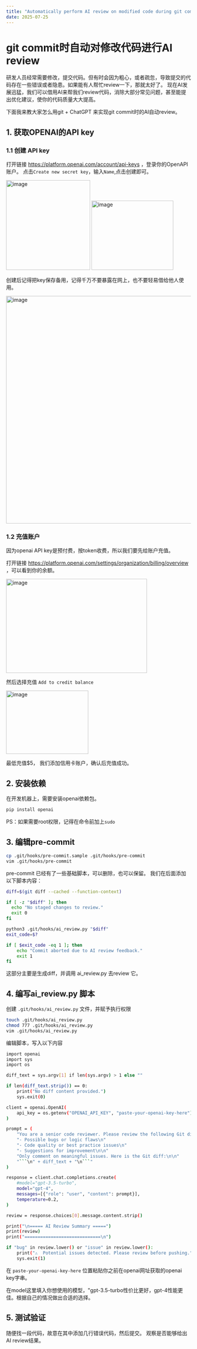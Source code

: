 ```yaml
---
title: "Automatically perform AI review on modified code during git commit"
date: 2025-07-25
---
```


# git commit时自动对修改代码进行AI review

研发人员经常需要修改，提交代码。但有时会因为粗心，或者疏忽，导致提交的代码存在一些错误或者隐患。如果能有人帮忙review一下，那就太好了。
现在AI发展迅猛，我们可以借用AI来帮我们review代码，消除大部分常见问题，甚至能提出优化建议，使你的代码质量大大提高。

下面我来教大家怎么用git + ChatGPT 来实现git commit时的AI自动review。

## 1. 获取OPENAI的API key

### 1.1 创建 API key

打开链接 https://platform.openai.com/account/api-keys ，登录你的OpenAPI账户。
点击`Create new secret key`，输入`Name`,点击创建即可。

<img width="229" height="245" alt="image" src="https://github.com/user-attachments/assets/f0be43e8-05eb-4b7e-8ea2-eb99499e2c60" />

<img width="223" height="189" alt="image" src="https://github.com/user-attachments/assets/fd114c98-ab70-4b28-a0e5-c5370250bc36" />

创建后记得把key保存备用，记得千万不要暴露在网上，也不要轻易借给他人使用。

<img width="838" height="621" alt="image" src="https://github.com/user-attachments/assets/2cd2b4a4-f155-472a-ba92-35075c9e4521" />

### 1.2 充值账户

因为openai API key是预付费，按token收费，所以我们要先给账户充值。

打开链接 https://platform.openai.com/settings/organization/billing/overview ，可以看到你的余额。

<img width="384" height="257" alt="image" src="https://github.com/user-attachments/assets/872d5fa8-0e33-44b2-beff-94d0677e1eee" />

然后选择充值 `Add to credit balance`

<img width="224" height="173" alt="image" src="https://github.com/user-attachments/assets/56b26410-c1a7-46e4-8b4b-99c69d3cd603" />

最低充值$5， 我们添加信用卡账户，确认后充值成功。

## 2. 安装依赖

在开发机器上，需要安装openai依赖包。

```bash
pip install openai
```

PS：如果需要root权限，记得在命令前加上`sudo`

## 3. 编辑pre-commit

```bash
cp .git/hooks/pre-commit.sample .git/hooks/pre-commit
vim .git/hooks/pre-commit
```

pre-commit 已经有了一些基础脚本，可以删除，也可以保留。
我们在后面添加以下脚本内容：

```bash
diff=$(git diff --cached --function-context)

if [ -z "$diff" ]; then
  echo "No staged changes to review."
  exit 0
fi

python3 .git/hooks/ai_review.py "$diff"
exit_code=$?

if [ $exit_code -eq 1 ]; then
    echo "Commit aborted due to AI review feedback."
    exit 1
fi
```

这部分主要是生成diff，并调用 ai_review.py 去review 它。

## 4. 编写ai_review.py 脚本

创建 `.git/hooks/ai_review.py` 文件，并赋予执行权限

```bash
touch .git/hooks/ai_review.py
chmod 777 .git/hooks/ai_review.py
vim .git/hooks/ai_review.py
```

编辑脚本，写入以下内容

```bash
import openai
import sys
import os

diff_text = sys.argv[1] if len(sys.argv) > 1 else ""

if len(diff_text.strip()) == 0:
    print("No diff content provided.")
    sys.exit(0)

client = openai.OpenAI(
    api_key = os.getenv("OPENAI_API_KEY", "paste-your-openai-key-here")
)

prompt = (
    "You are a senior code reviewer. Please review the following Git diff and point out:\n"
    "- Possible bugs or logic flaws\n"
    "- Code quality or best practice issues\n"
    "- Suggestions for improvement\n\n"
    "Only comment on meaningful issues. Here is the Git diff:\n\n"
    "```\n" + diff_text + "\n```"
)

response = client.chat.completions.create(
    #model="gpt-3.5-turbo",
    model="gpt-4",
    messages=[{"role": "user", "content": prompt}],
    temperature=0.2,
)

review = response.choices[0].message.content.strip()

print("\n===== AI Review Summary =====")
print(review)
print("=============================\n")

if "bug" in review.lower() or "issue" in review.lower():
    print("⚠️  Potential issues detected. Please review before pushing.")
    sys.exit(1)
```

在 `paste-your-openai-key-here` 位置粘贴你之前在openai网址获取的openai key字串。

在model这里填入你想使用的模型，"gpt-3.5-turbo性价比更好，gpt-4性能更佳。根据自己的情况做出合适的选择。

## 5. 测试验证

随便找一段代码，故意在其中添加几行错误代码，然后提交。
观察是否能够给出AI review结果。


